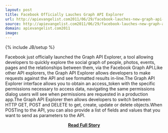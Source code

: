 ```yaml
---
layout: post
title: Facebook Officially Lauches Graph API Explorer
url: http://apievangelist.com2011/06/29/facebook-lauches-new-graph-api-explorer/
source: http://apievangelist.com2011/06/29/facebook-lauches-new-graph-api-explorer/
domain: apievangelist.com2011
image: 
---
```

{% include JB/setup %}<p>Facebook just officially launched the Graph API Explorer, a tool allowing developers to quickly explore the social graph of people, photos, events, pages and the relationships between them, via the Facebook Graph API.Like other API explorers, the Graph API Explorer allows developers to make requests against the API and see formatted results in-line.The Graph API Explorer interface allows you to obtain an access_token with the specific permissions necessary to access data, navigating the same permissions dialog users will see when permissions are requested in a production app.The Graph API Explorer then allows developers to switch between HTTP GET, POST and DELETE to get, create, update or delete objects.When POSTing to the API, you can also provide a list of fields and values that you want to send as parameters to the API.</p>
<center><p><a href="http://apievangelist.com2011/06/29/facebook-lauches-new-graph-api-explorer/" style='padding:25px; font-sze:18px; font-weight: bold;'>Read Full Story</a></p></center>
